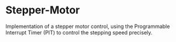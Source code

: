 # Stepper-Motor
Implementation of a stepper motor control, using the Programmable Interrupt Timer (PIT) to control the stepping speed precisely.

